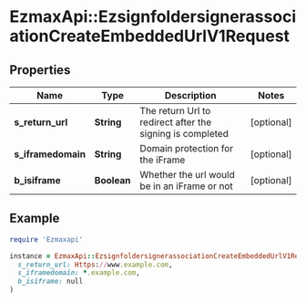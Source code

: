 # EzmaxApi::EzsignfoldersignerassociationCreateEmbeddedUrlV1Request

## Properties

| Name | Type | Description | Notes |
| ---- | ---- | ----------- | ----- |
| **s_return_url** | **String** | The return Url to redirect after the signing is completed | [optional] |
| **s_iframedomain** | **String** | Domain protection for the iFrame | [optional] |
| **b_isiframe** | **Boolean** | Whether the url would be in an iFrame or not | [optional] |

## Example

```ruby
require 'Ezmaxapi'

instance = EzmaxApi::EzsignfoldersignerassociationCreateEmbeddedUrlV1Request.new(
  s_return_url: Https://www.example.com,
  s_iframedomain: *.example.com,
  b_isiframe: null
)
```

